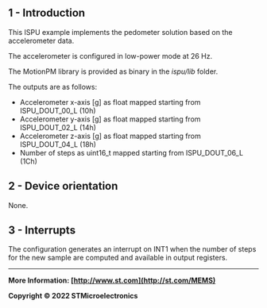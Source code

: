 ## 1 - Introduction

This ISPU example implements the pedometer solution based on the accelerometer data.

The accelerometer is configured in low-power mode at 26 Hz.

The MotionPM library is provided as binary in the *ispu/lib* folder.

The outputs are as follows:

* Accelerometer x-axis [g] as float mapped starting from ISPU_DOUT_00_L (10h)
* Accelerometer y-axis [g] as float mapped starting from ISPU_DOUT_02_L (14h)
* Accelerometer z-axis [g] as float mapped starting from ISPU_DOUT_04_L (18h)
* Number of steps as uint16_t mapped starting from ISPU_DOUT_06_L (1Ch)


## 2 - Device orientation

None.


## 3 - Interrupts

The configuration generates an interrupt on INT1 when the number of steps for the new sample are computed and available in output registers.

------

**More Information: [http://www.st.com](http://st.com/MEMS)**

**Copyright © 2022 STMicroelectronics**
